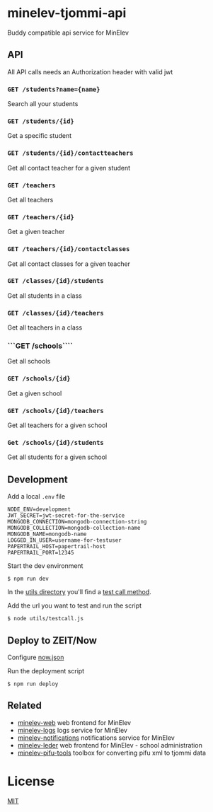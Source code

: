 # minelev-tjommi-api

Buddy compatible api service for MinElev

## API

All API calls needs an Authorization header with valid jwt  

### ```GET /students?name={name}```

Search all your students

### ```GET /students/{id}```

Get a specific student

### ```GET /students/{id}/contactteachers```

Get all contact teacher for a given student

### ```GET /teachers```

Get all teachers

### ```GET /teachers/{id}```

Get a given teacher

### ```GET /teachers/{id}/contactclasses```

Get all contact classes for a given teacher

### ```GET /classes/{id}/students```

Get all students in a class

### ```GET /classes/{id}/teachers```

Get all teachers in a class

### ```GET /schools````

Get all schools

### ```GET /schools/{id}```

Get a given school

### ```GET /schools/{id}/teachers```

Get all teachers for a given school

### ```Get /schools/{id}/students```

Get all students for a given school

## Development

Add a local `.env` file

```
NODE_ENV=development
JWT_SECRET=jwt-secret-for-the-service
MONGODB_CONNECTION=mongodb-connection-string
MONGODB_COLLECTION=mongodb-collection-name
MONGODB_NAME=mongodb-name
LOGGED_IN_USER=username-for-testuser
PAPERTRAIL_HOST=papertrail-host
PAPERTRAIL_PORT=12345
```

Start the dev environment

```
$ npm run dev
```

In the [utils directory](utils) you'll find a [test call method](utils/testcall.js).

Add the url you want to test and run the script

```
$ node utils/testcall.js
```

## Deploy to ZEIT/Now

Configure [now.json](now.json)

Run the deployment script

```
$ npm run deploy
```

## Related

- [minelev-web](https://github.com/telemark/minelev-web) web frontend for MinElev
- [minelev-logs](https://github.com/telemark/minelev-logs) logs service for MinElev
- [minelev-notifications](https://github.com/telemark/minelev-notifications) notifications service for MinElev
- [minelev-leder](https://github.com/telemark/minelev-leder) web frontend for MinElev - school administration
- [minelev-pifu-tools](https://github.com/telemark/minelev-pifu-tools) toolbox for converting pifu xml to tjommi data

# License

[MIT](LICENSE)